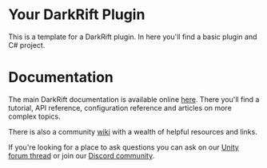 # Your DarkRift Plugin
This is a template for a DarkRift plugin. In here you'll find a basic plugin and C# project.

# Documentation
The main DarkRift documentation is available online [here](https://www.darkriftnetworking.com/DarkRift2/Docs/). There you'll find a tutorial, API reference, configuration reference and articles on more complex topics.

There is also a community [wiki](https://github.com/DarkRiftNetworking/DarkRift/wiki) with a wealth of helpful resources and links.

If you're looking for a place to ask questions you can ask on our [Unity forum thread](https://forum.unity.com/threads/darkrift-networking-2.516271/) or join our [Discord community](https://discordapp.com/invite/cz2FQ6k).
